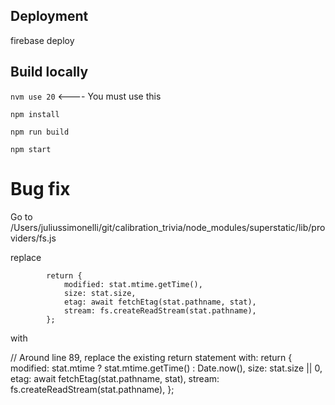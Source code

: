 ## Deployment

firebase deploy

## Build locally

`nvm use 20` <---- You must use this

`npm install`

`npm run build`

`npm start`

# Bug fix

Go to /Users/juliussimonelli/git/calibration_trivia/node_modules/superstatic/lib/providers/fs.js

replace

            return {
                modified: stat.mtime.getTime(),
                size: stat.size,
                etag: await fetchEtag(stat.pathname, stat),
                stream: fs.createReadStream(stat.pathname),
            };

with

// Around line 89, replace the existing return statement with:
   return {
       modified: stat.mtime ? stat.mtime.getTime() : Date.now(),
       size: stat.size || 0,
       etag: await fetchEtag(stat.pathname, stat),
       stream: fs.createReadStream(stat.pathname),
   };
